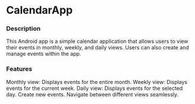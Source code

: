 # CalendarApp

### Description
This Android app is a simple calendar application that allows users to view their events in monthly, weekly, and daily views. Users can also create and manage events within the app.

### Features
Monthly view: Displays events for the entire month.
Weekly view: Displays events for the current week.
Daily view: Displays events for the selected day.
Create new events.
Navigate between different views seamlessly.
